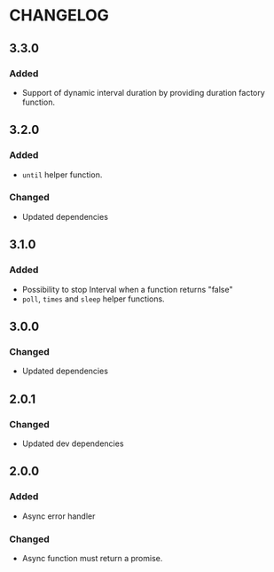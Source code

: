 # CHANGELOG

## 3.3.0
### Added
- Support of dynamic interval duration by providing duration factory function.

## 3.2.0
### Added
- ``until`` helper function.
### Changed
- Updated dependencies

## 3.1.0
### Added
- Possibility to stop Interval when a function returns "false"
- ``poll``, ``times`` and ``sleep`` helper functions.

## 3.0.0
### Changed
- Updated dependencies

## 2.0.1
### Changed
- Updated dev dependencies

## 2.0.0
### Added
- Async error handler

### Changed
- Async function must return a promise.